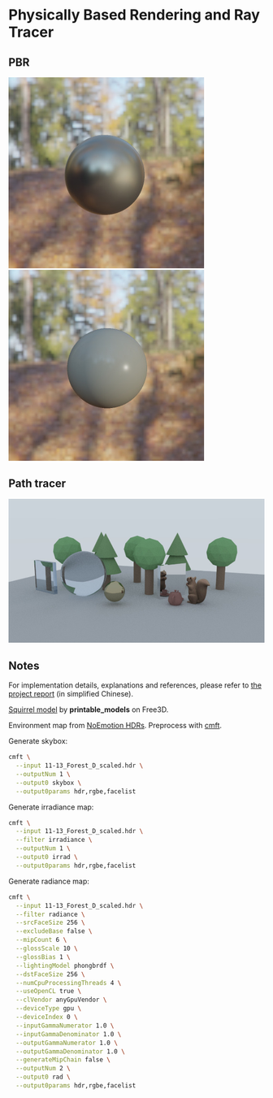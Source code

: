 # Physically Based Rendering and Ray Tracer

## PBR

![PBR IBL 1](images/pbr-ibl-1.jpg)
![PBR IBL 2](images/pbr-ibl-2.jpg)

## Path tracer

![Path tracer scene](images/rt.jpg)

## Notes

For implementation details, explanations and references, please
refer to [the project report](report.pdf) (in simplified Chinese).

[Squirrel model](https://free3d.com/3d-model/squirrel-v2--389774.html)
by **printable_models** on Free3D.

Environment map from [NoEmotion HDRs](http://noemotionhdrs.net/hdrother.html).
Preprocess with [cmft](https://github.com/dariomanesku/cmft).

Generate skybox:
```sh
cmft \
  --input 11-13_Forest_D_scaled.hdr \
  --outputNum 1 \
  --output0 skybox \
  --output0params hdr,rgbe,facelist
```

Generate irradiance map:
```sh
cmft \
  --input 11-13_Forest_D_scaled.hdr \
  --filter irradiance \
  --outputNum 1 \
  --output0 irrad \
  --output0params hdr,rgbe,facelist
```

Generate radiance map:
```sh
cmft \
  --input 11-13_Forest_D_scaled.hdr \
  --filter radiance \
  --srcFaceSize 256 \
  --excludeBase false \
  --mipCount 6 \
  --glossScale 10 \
  --glossBias 1 \
  --lightingModel phongbrdf \
  --dstFaceSize 256 \
  --numCpuProcessingThreads 4 \
  --useOpenCL true \
  --clVendor anyGpuVendor \
  --deviceType gpu \
  --deviceIndex 0 \
  --inputGammaNumerator 1.0 \
  --inputGammaDenominator 1.0 \
  --outputGammaNumerator 1.0 \
  --outputGammaDenominator 1.0 \
  --generateMipChain false \
  --outputNum 2 \
  --output0 rad \
  --output0params hdr,rgbe,facelist
```
